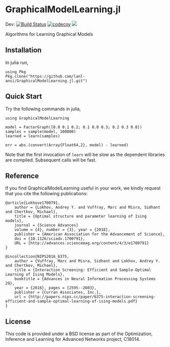# GraphicalModelLearning.jl

Dev:
[![Build Status](https://travis-ci.org/lanl-ansi/GraphicalModelLearning.jl.svg?branch=master)](https://travis-ci.org/lanl-ansi/GraphicalModelLearning.jl)
[![codecov](https://codecov.io/gh/lanl-ansi/GraphicalModelLearning.jl/branch/master/graph/badge.svg)](https://codecov.io/gh/lanl-ansi/GraphicalModelLearning.jl)
[![](https://img.shields.io/badge/docs-latest-blue.svg)](https://lanl-ansi.github.io/GraphicalModelLearning.jl/latest)

Algorithms for Learning Graphical Models


## Installation
In julia run, 

```
using Pkg
Pkg.clone("https://github.com/lanl-ansi/GraphicalModelLearning.jl.git")
```


## Quick Start
Try the following commands in julia,

```
using GraphicalModelLearning

model = FactorGraph([0.0 0.1 0.2; 0.1 0.0 0.3; 0.2 0.3 0.0])
samples = sample(model, 100000)
learned = learn(samples)

err = abs.(convert(Array{Float64,2}, model) - learned)
```

Note that the first invocation of `learn` will be slow as the dependent libraries are compiled.  Subsequent calls will be fast.


## Reference

If you find GraphicalModelLearning useful in your work, we kindly request that you cite the following publications:
```
@article{Lokhove1700791,
    author = {Lokhov, Andrey Y. and Vuffray, Marc and Misra, Sidhant and Chertkov, Michael},
    title = {Optimal structure and parameter learning of Ising models},
    journal = {Science Advances}
    volume = {4}, number = {3}, year = {2018},
    publisher = {American Association for the Advancement of Science},
    doi = {10.1126/sciadv.1700791},
    URL = {http://advances.sciencemag.org/content/4/3/e1700791}
}
```
```
@incollection{NIPS2016_6375,
    author = {Vuffray, Marc and Misra, Sidhant and Lokhov, Andrey Y. and Chertkov, Michael},
    title = {Interaction Screening: Efficient and Sample-Optimal Learning of Ising Models},
    booktitle = {Advances in Neural Information Processing Systems 29},
    year = {2016}, pages = {2595--2603},
    publisher = {Curran Associates, Inc.},
    url = {http://papers.nips.cc/paper/6375-interaction-screening-efficient-and-sample-optimal-learning-of-ising-models.pdf}
}
```


## License

This code is provided under a BSD license as part of the Optimization, Inference and Learning for Advanced Networks project, C18014.
